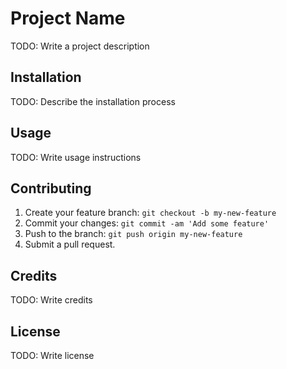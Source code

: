 # Project Name

TODO: Write a project description

## Installation

TODO: Describe the installation process

## Usage

TODO: Write usage instructions

## Contributing

1. Create your feature branch: `git checkout -b my-new-feature`
2. Commit your changes: `git commit -am 'Add some feature'`
3. Push to the branch: `git push origin my-new-feature`
4. Submit a pull request. 

## Credits

TODO: Write credits

## License

TODO: Write license